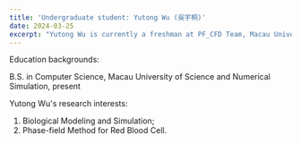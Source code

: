 ```yaml
---
title: 'Undergraduate student: Yutong Wu (吳宇桐)'
date: 2024-03-25
excerpt: "Yutong Wu is currently a freshman at PF_CFD Team, Macau University of Science and Technology. Her research interest is biological modeling and simulation.<br/><img src='/images/WYT.png' width='250px'>"
---
```

Education backgrounds:

B.S. in Computer Science, Macau University of Science and Numerical Simulation, present

Yutong Wu's research interests:

1. Biological Modeling and Simulation;
2. Phase-field Method for Red Blood Cell.
